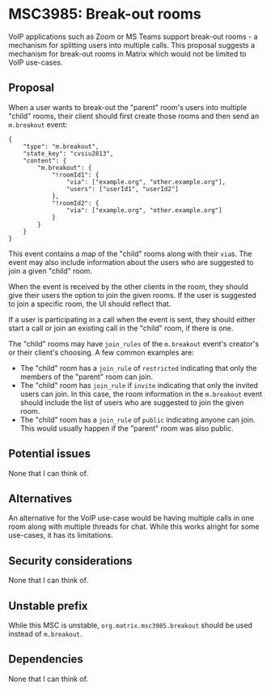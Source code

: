 # MSC3985: Break-out rooms

VoIP applications such as Zoom or MS Teams support break-out rooms - a mechanism
for splitting users into multiple calls. This proposal suggests a mechanism for
break-out rooms in Matrix which would not be limited to VoIP use-cases.

## Proposal

When a user wants to break-out the "parent" room's users into multiple "child"
rooms, their client should first create those rooms and then send an
`m.breakout` event:

```json5
{
    "type": "m.breakout",
    "state_key": "cvsiu2813",
    "content": {
        "m.breakout": {
            "!roomId1": {
                "via": ["example.org", "other.example.org"],
                "users": ["userId1", "userId2"]
            },
            "!roomId2": {
                "via": ["example.org", "other.example.org"]
            }
        }
    }
}
```

This event contains a map of the "child" rooms along with their `via`s. The
event may also include information about the users who are suggested to join a
given "child" room.

When the event is received by the other clients in the room, they should give
their users the option to join the given rooms. If the user is suggested to join
a specific room, the UI should reflect that.

If a user is participating in a call when the event is sent, they should either
start a call or join an existing call in the "child" room, if there is one.

The "child" rooms may have `join_rules` of the `m.breakout` event's creator's or
their client's choosing. A few common examples are:

- The "child" room has a `join_rule` of `restricted` indicating that only the
  members of the "parent" room can join.
- The "child" room has `join_rule` if `invite` indicating that only the invited
  users can join. In this case, the room information in the `m.breakout` event
  should include the list of users who are suggested to join the given room.
- The "child" room has a `join_rule` of `public` indicating anyone can join.
  This would usually happen if the "parent" room was also public.

## Potential issues

None that I can think of.

## Alternatives

An alternative for the VoIP use-case would be having multiple calls in one room
along with multiple threads for chat. While this works alright for some
use-cases, it has its limitations.

## Security considerations

None that I can think of.

## Unstable prefix

While this MSC is unstable, `org.matrix.msc3985.breakout` should be used instead
of `m.breakout`.

## Dependencies

None that I can think of.
